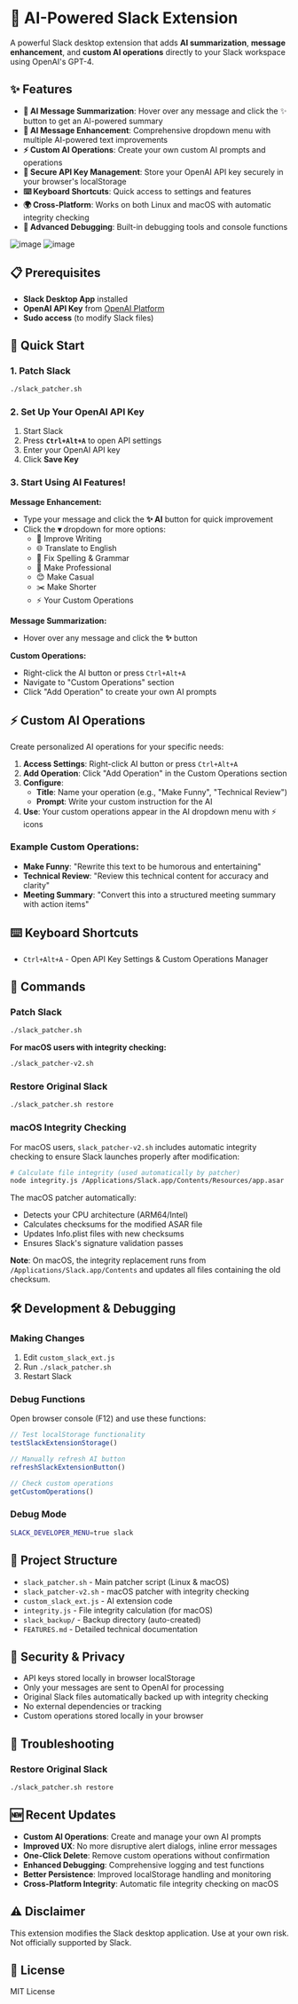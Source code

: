 # 🚀 AI-Powered Slack Extension

A powerful Slack desktop extension that adds **AI summarization**, **message enhancement**, and **custom AI operations** directly to your Slack workspace using OpenAI's GPT-4.

## ✨ Features

- **🤖 AI Message Summarization**: Hover over any message and click the ✨ button to get an AI-powered summary
- **📝 AI Message Enhancement**: Comprehensive dropdown menu with multiple AI-powered text improvements
- **⚡ Custom AI Operations**: Create your own custom AI prompts and operations
- **🔐 Secure API Key Management**: Store your OpenAI API key securely in your browser's localStorage
- **⌨️ Keyboard Shortcuts**: Quick access to settings and features
- **🌍 Cross-Platform**: Works on both Linux and macOS with automatic integrity checking
- **🔧 Advanced Debugging**: Built-in debugging tools and console functions

![image](https://github.com/user-attachments/assets/c9c3a675-0fdf-4080-815a-7159f551bfba)
![image](https://github.com/user-attachments/assets/18f27513-a2c4-404c-93b4-fb7168db7f12)


## 📋 Prerequisites

- **Slack Desktop App** installed
- **OpenAI API Key** from [OpenAI Platform](https://platform.openai.com/api-keys)
- **Sudo access** (to modify Slack files)

## 🚀 Quick Start

### 1. Patch Slack
```bash
./slack_patcher.sh
```

### 2. Set Up Your OpenAI API Key
1. Start Slack
2. Press **`Ctrl+Alt+A`** to open API settings
3. Enter your OpenAI API key
4. Click **Save Key**

### 3. Start Using AI Features!

**Message Enhancement:**
- Type your message and click the **✨ AI** button for quick improvement
- Click the **▾** dropdown for more options:
  - 📝 Improve Writing
  - 🌐 Translate to English  
  - 🔧 Fix Spelling & Grammar
  - 👔 Make Professional
  - 😊 Make Casual
  - ✂️ Make Shorter
  - ⚡ Your Custom Operations

**Message Summarization:**
- Hover over any message and click the **✨** button

**Custom Operations:**
- Right-click the AI button or press `Ctrl+Alt+A`
- Navigate to "Custom Operations" section
- Click "Add Operation" to create your own AI prompts

## ⚡ Custom AI Operations

Create personalized AI operations for your specific needs:

1. **Access Settings**: Right-click AI button or press `Ctrl+Alt+A`
2. **Add Operation**: Click "Add Operation" in the Custom Operations section
3. **Configure**: 
   - **Title**: Name your operation (e.g., "Make Funny", "Technical Review")
   - **Prompt**: Write your custom instruction for the AI
4. **Use**: Your custom operations appear in the AI dropdown menu with ⚡ icons

### Example Custom Operations:
- **Make Funny**: "Rewrite this text to be humorous and entertaining"
- **Technical Review**: "Review this technical content for accuracy and clarity"
- **Meeting Summary**: "Convert this into a structured meeting summary with action items"

## ⌨️ Keyboard Shortcuts

- `Ctrl+Alt+A` - Open API Key Settings & Custom Operations Manager

## 🔧 Commands

### Patch Slack
```bash
./slack_patcher.sh
```

**For macOS users with integrity checking:**
```bash
./slack_patcher-v2.sh
```

### Restore Original Slack
```bash
./slack_patcher.sh restore
```

### macOS Integrity Checking
For macOS users, `slack_patcher-v2.sh` includes automatic integrity checking to ensure Slack launches properly after modification:

```bash
# Calculate file integrity (used automatically by patcher)
node integrity.js /Applications/Slack.app/Contents/Resources/app.asar
```

The macOS patcher automatically:
- Detects your CPU architecture (ARM64/Intel)
- Calculates checksums for the modified ASAR file
- Updates Info.plist files with new checksums
- Ensures Slack's signature validation passes

**Note**: On macOS, the integrity replacement runs from `/Applications/Slack.app/Contents` and updates all files containing the old checksum.

## 🛠️ Development & Debugging

### Making Changes
1. Edit `custom_slack_ext.js`
2. Run `./slack_patcher.sh`
3. Restart Slack

### Debug Functions
Open browser console (F12) and use these functions:
```javascript
// Test localStorage functionality
testSlackExtensionStorage()

// Manually refresh AI button
refreshSlackExtensionButton()

// Check custom operations
getCustomOperations()
```

### Debug Mode
```bash
SLACK_DEVELOPER_MENU=true slack
```

## 📁 Project Structure

- `slack_patcher.sh` - Main patcher script (Linux & macOS)
- `slack_patcher-v2.sh` - macOS patcher with integrity checking
- `custom_slack_ext.js` - AI extension code
- `integrity.js` - File integrity calculation (for macOS)
- `slack_backup/` - Backup directory (auto-created)
- `FEATURES.md` - Detailed technical documentation

## 🔐 Security & Privacy

- API keys stored locally in browser localStorage
- Only your messages are sent to OpenAI for processing
- Original Slack files automatically backed up with integrity checking
- No external dependencies or tracking
- Custom operations stored locally in your browser

## 🚨 Troubleshooting

### Restore Original Slack
```bash
./slack_patcher.sh restore
```

## 🆕 Recent Updates

- **Custom AI Operations**: Create and manage your own AI prompts
- **Improved UX**: No more disruptive alert dialogs, inline error messages
- **One-Click Delete**: Remove custom operations without confirmation
- **Enhanced Debugging**: Comprehensive logging and test functions
- **Better Persistence**: Improved localStorage handling and monitoring
- **Cross-Platform Integrity**: Automatic file integrity checking on macOS

## ⚠️ Disclaimer

This extension modifies the Slack desktop application. Use at your own risk. Not officially supported by Slack.

## 📄 License

MIT License